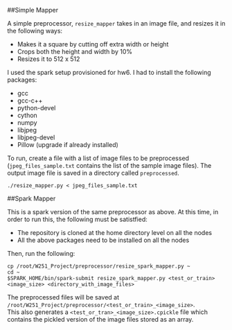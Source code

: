 ##Simple Mapper

A simple preprocessor, `resize_mapper` takes in an image file, and resizes it in the following ways:

- Makes it a square by cutting off extra width or height
- Crops both the height and width by 10% 
- Resizes it to 512 x 512

I used the spark setup provisioned for hw6. I had to install the following packages:
- gcc
- gcc-c++
- python-devel
- cython
- numpy
- libjpeg
- libjpeg-devel
- Pillow (upgrade if already installed)

To run, create a file with a list of image files to be preprocessed (`jpeg_files_sample.txt` contains the list of the sample image files). The output image file is saved in a directory called `preprocessed`.

`./resize_mapper.py < jpeg_files_sample.txt`

##Spark Mapper   

This is a spark version of the same preprocessor as above. At this time, in order to run this, the following must be satistfied:
- The repository is cloned at the home directory level on all the nodes
- All the above packages need to be installed on all the nodes

Then, run the following:

```
cp /root/W251_Project/preprocessor/resize_spark_mapper.py ~
cd ~
$SPARK_HOME/bin/spark-submit resize_spark_mapper.py <test_or_train> <image_size> <directory_with_image_files>
```
        
The preprocessed files will be saved at `/root/W251_Project/preprocessor/<test_or_train>_<image_size>`.    
This also generates a `<test_or_tran>_<image_size>.cpickle` file which contains the pickled version of the image files stored as an array.

